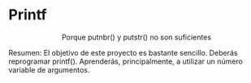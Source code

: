 <h1> Printf  </h1> 
<p align="center"> Porque putnbr() y putstr() no son suficientes </p>

Resumen:
El objetivo de este proyecto es bastante sencillo. Deberás reprogramar printf().
Aprenderás, principalmente, a utilizar un número variable de argumentos.
